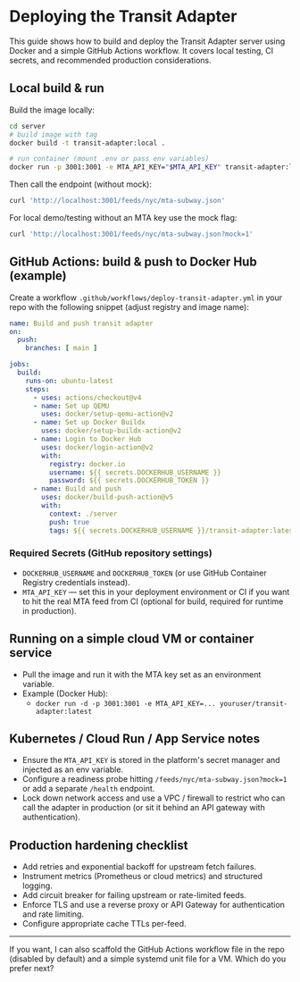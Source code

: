 # Deploying the Transit Adapter

This guide shows how to build and deploy the Transit Adapter server using Docker and a simple GitHub Actions workflow. It covers local testing, CI secrets, and recommended production considerations.

## Local build & run

Build the image locally:

```bash
cd server
# build image with tag
docker build -t transit-adapter:local .

# run container (mount .env or pass env variables)
docker run -p 3001:3001 -e MTA_API_KEY="$MTA_API_KEY" transit-adapter:local
```

Then call the endpoint (without mock):

```bash
curl 'http://localhost:3001/feeds/nyc/mta-subway.json'
```

For local demo/testing without an MTA key use the mock flag:

```bash
curl 'http://localhost:3001/feeds/nyc/mta-subway.json?mock=1'
```

## GitHub Actions: build & push to Docker Hub (example)

Create a workflow `.github/workflows/deploy-transit-adapter.yml` in your repo with the following snippet (adjust registry and image name):

```yaml
name: Build and push transit adapter
on:
  push:
    branches: [ main ]

jobs:
  build:
    runs-on: ubuntu-latest
    steps:
      - uses: actions/checkout@v4
      - name: Set up QEMU
        uses: docker/setup-qemu-action@v2
      - name: Set up Docker Buildx
        uses: docker/setup-buildx-action@v2
      - name: Login to Docker Hub
        uses: docker/login-action@v2
        with:
          registry: docker.io
          username: ${{ secrets.DOCKERHUB_USERNAME }}
          password: ${{ secrets.DOCKERHUB_TOKEN }}
      - name: Build and push
        uses: docker/build-push-action@v5
        with:
          context: ./server
          push: true
          tags: ${{ secrets.DOCKERHUB_USERNAME }}/transit-adapter:latest
```

### Required Secrets (GitHub repository settings)

- `DOCKERHUB_USERNAME` and `DOCKERHUB_TOKEN` (or use GitHub Container Registry credentials instead).
- `MTA_API_KEY` — set this in your deployment environment or CI if you want to hit the real MTA feed from CI (optional for build, required for runtime in production).

## Running on a simple cloud VM or container service

- Pull the image and run it with the MTA key set as an environment variable.
- Example (Docker Hub):
  - `docker run -d -p 3001:3001 -e MTA_API_KEY=... youruser/transit-adapter:latest`

## Kubernetes / Cloud Run / App Service notes

- Ensure the `MTA_API_KEY` is stored in the platform's secret manager and injected as an env variable.
- Configure a readiness probe hitting `/feeds/nyc/mta-subway.json?mock=1` or add a separate `/health` endpoint.
- Lock down network access and use a VPC / firewall to restrict who can call the adapter in production (or sit it behind an API gateway with authentication).

## Production hardening checklist

- Add retries and exponential backoff for upstream fetch failures.
- Instrument metrics (Prometheus or cloud metrics) and structured logging.
- Add circuit breaker for failing upstream or rate-limited feeds.
- Enforce TLS and use a reverse proxy or API Gateway for authentication and rate limiting.
- Configure appropriate cache TTLs per-feed.

---
If you want, I can also scaffold the GitHub Actions workflow file in the repo (disabled by default) and a simple systemd unit file for a VM. Which do you prefer next?
